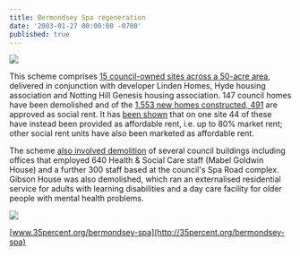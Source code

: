 ```yaml
---
title: Bermondsey Spa regeneration
date: '2003-01-27 00:00:00 -0700'
published: true
---
```


![](http://35percent.org/img/bspademo.jpeg)

This scheme comprises [15 council-owned sites across a 50-acre area](https://www.southwark.gov.uk/regeneration/bermondsey-spa?chapter=3), delivered in conjunction with developer Linden Homes, Hyde housing association and Notting Hill Genesis housing association. 147 council homes have been demolished and of the [1,553 new homes constructed, 491](http://moderngov.southwark.gov.uk/documents/s64606/Report%20Disposal%20of%20Dockley%20Road%20Business%20Estate%20Bermondsey%20Site%20N%20Bermondsey%20Spa.pdf) are approved as social rent. It has [been shown](http://35percent.org/redefining-social-rent) that on one site  44 of these have instead been provided as affordable rent, i.e. up to 80% market rent; other social rent units have also been marketed as affordable rent.
 
The scheme [also involved demolition](http://moderngov.southwark.gov.uk/Data/Executive/20060718/Agenda/Item%2014%20-%20Approval%20of%20Master%20Plan%20-%20Bermondsey%20Spa%20Site%20C.pdf) of several council buildings including offices that employed 640 Health & Social Care staff (Mabel Goldwin House) and a further 300 staff based at the council's Spa Road complex. Gibson House was also demolished, which ran an externalised residential service for adults with learning disabilities and a day care facility for older people with mental health problems.

![](http://35percent.org/img/lindenhomessite.jpg)

[www.35percent.org/bermondsey-spa](http://35percent.org/bermondsey-spa)
